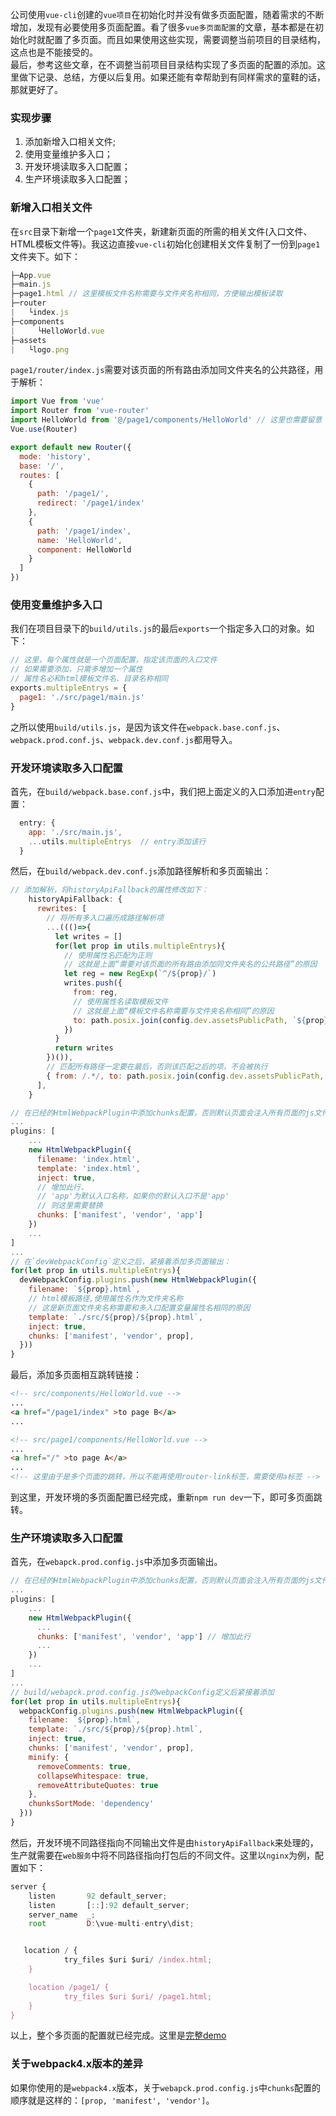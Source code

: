 公司使用`vue-cli`创建的`vue项目`在初始化时并没有做多页面配置，随着需求的不断增加，发现有必要使用多页面配置。看了很多`vue多页面配置`的文章，基本都是在初始化时就配置了多页面。而且如果使用这些实现，需要调整当前项目的目录结构，这点也是不能接受的。  
最后，参考这些文章，在不调整当前项目目录结构实现了多页面的配置的添加。这里做下记录、总结，方便以后复用。如果还能有幸帮助到有同样需求的童鞋的话，那就更好了。

###  实现步骤
1. 添加新增入口相关文件;
2. 使用变量维护多入口；
3. 开发环境读取多入口配置；
4. 生产环境读取多入口配置；

### 新增入口相关文件
在`src`目录下新增一个`page1`文件夹，新建新页面的所需的相关文件(入口文件、HTML模板文件等)。我这边直接`vue-cli`初始化创建相关文件复制了一份到`page1`文件夹下。如下：
```js
├─App.vue
├─main.js
├─page1.html // 这里模板文件名称需要与文件夹名称相同，方便输出模板读取
├─router
|   └index.js
├─components
|     └HelloWorld.vue
├─assets
|   └logo.png
```
`page1/router/index.js`需要对该页面的所有路由添加同文件夹名的公共路径，用于解析：
```js
import Vue from 'vue'
import Router from 'vue-router'
import HelloWorld from '@/page1/components/HelloWorld' // 这里也需要留意
Vue.use(Router)

export default new Router({
  mode: 'history',
  base: '/',
  routes: [
    {
      path: '/page1/',
      redirect: '/page1/index'
    },
    {
      path: '/page1/index',
      name: 'HelloWorld',
      component: HelloWorld
    }
  ]
})
```
### 使用变量维护多入口
我们在项目目录下的`build/utils.js`的最后`exports`一个指定多入口的对象。如下：
```js
// 这里，每个属性就是一个页面配置，指定该页面的入口文件
// 如果需要添加，只需多增加一个属性
// 属性名必和html模板文件名、目录名称相同
exports.multipleEntrys = {
  page1: './src/page1/main.js'
}
```
之所以使用`build/utils.js`，是因为该文件在`webpack.base.conf.js`、`webpack.prod.conf.js`、`webpack.dev.conf.js`都用导入。

### 开发环境读取多入口配置
首先，在`build/webpack.base.conf.js`中，我们把上面定义的入口添加进`entry`配置：
```js
  entry: {
    app: './src/main.js',
    ...utils.multipleEntrys  // entry添加该行
  }
```
然后，在`build/webpack.dev.conf.js`添加路径解析和多页面输出：
```js
// 添加解析，将historyApiFallback的属性修改如下：
    historyApiFallback: {
      rewrites: [
        // 将所有多入口遍历成路径解析项
        ...((()=>{
          let writes = []
          for(let prop in utils.multipleEntrys){
            // 使用属性名匹配为正则
            // 这就是上面“需要对该页面的所有路由添加同文件夹名的公共路径”的原因
            let reg = new RegExp(`^/${prop}/`) 
            writes.push({
              from: reg,
              // 使用属性名读取模板文件
              // 这就是上面“模板文件名称需要与文件夹名称相同”的原因
              to: path.posix.join(config.dev.assetsPublicPath, `${prop}.html`)
            })
          }
          return writes
        })()),
        // 匹配所有路径一定要在最后，否则该匹配之后的项，不会被执行
        { from: /.*/, to: path.posix.join(config.dev.assetsPublicPath, 'index.html') } 
      ],
    }
```
```js
// 在已经的HtmlWebpackPlugin中添加chunks配置，否则默认页面会注入所有页面的js文件
...
plugins: [
    ...
    new HtmlWebpackPlugin({
      filename: 'index.html',
      template: 'index.html',
      inject: true,
      // 增加此行，
      // 'app'为默认入口名称，如果你的默认入口不是'app'
      // 则这里需要替换
      chunks: ['manifest', 'vendor', 'app']
    })
    ...
]
...
// 在`devWebpackConfig`定义之后，紧接着添加多页面输出：
for(let prop in utils.multipleEntrys){
  devWebpackConfig.plugins.push(new HtmlWebpackPlugin({
    filename: `${prop}.html`,
    // html模板路径,使用属性名作为文件夹名称
    // 这是新页面文件夹名称需要和多入口配置变量属性名相同的原因
    template: `./src/${prop}/${prop}.html`, 
    inject: true,
    chunks: ['manifest', 'vendor', prop],
  }))
}
```
最后，添加多页面相互跳转链接：
```html
<!-- src/components/HelloWorld.vue -->
...
<a href="/page1/index" >to page B</a> 
...

<!-- src/page1/components/HelloWorld.vue -->
...
<a href="/" >to page A</a> 
...
<!-- 这里由于是多个页面的跳转，所以不能再使用router-link标签，需要使用a标签 -->
```
到这里，开发环境的多页面配置已经完成，重新`npm run dev`一下，即可多页面跳转。
### 生产环境读取多入口配置
首先，在`webapck.prod.config.js`中添加多页面输出。
```js
// 在已经的HtmlWebpackPlugin中添加chunks配置，否则默认页面会注入所有页面的js文件
...
plugins: [
    ...
    new HtmlWebpackPlugin({
      ...
      chunks: ['manifest', 'vendor', 'app'] // 增加此行
      ...
    })
    ...
]
...
// build/webapck.prod.config.js的webpackConfig定义后紧接着添加
for(let prop in utils.multipleEntrys){
  webpackConfig.plugins.push(new HtmlWebpackPlugin({
    filename: `${prop}.html`,
    template: `./src/${prop}/${prop}.html`,
    inject: true,
    chunks: ['manifest', 'vendor', prop],
    minify: {
      removeComments: true,
      collapseWhitespace: true,
      removeAttributeQuotes: true
    },
    chunksSortMode: 'dependency'
  }))
}
```
然后，开发环境不同路径指向不同输出文件是由`historyApiFallback`来处理的，生产就需要在`web服务`中将不同路径指向打包后的不同文件。这里以`nginx`为例，配置如下：
```js
server {
    listen       92 default_server;
    listen       [::]:92 default_server;
    server_name  _;
    root         D:\vue-multi-entry\dist;


   location / {
            try_files $uri $uri/ /index.html;
    }

    location /page1/ {
            try_files $uri $uri/ /page1.html;
    }
}
```
以上，整个多页面的配置就已经完成。这里是[完整demo](https://github.com/Fatty-Shu/vue-multi-entry)

### 关于webpack4.x版本的差异
如果你使用的是`webpack4.x`版本，关于`webapck.prod.config.js`中`chunks`配置的顺序就是这样的：`[prop, 'manifest', 'vendor']`。

